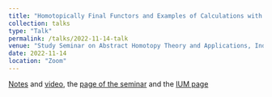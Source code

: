 ```yaml
---
title: "Homotopically Final Functors and Examples of Calculations with Homotopy (Co)Limits"
collection: talks
type: "Talk"
permalink: /talks/2022-11-14-talk
venue: "Study Seminar on Abstract Homotopy Theory and Applications, Independent University of Moscow"
date: 2022-11-14
location: "Zoom"
---
```


[Notes](https://magisterlud.github.io/files/the_seminar_/homotopy_final_functors.pdf) and [video](https://www.youtube.com/watch?v=ZMFgVHDmDnY&feature=youtu.be), the [page of the seminar](https://sites.google.com/view/homotopy-basics-seminar) and the [IUM page](https://ium.mccme.ru/f22/f22-kaledin.html)
